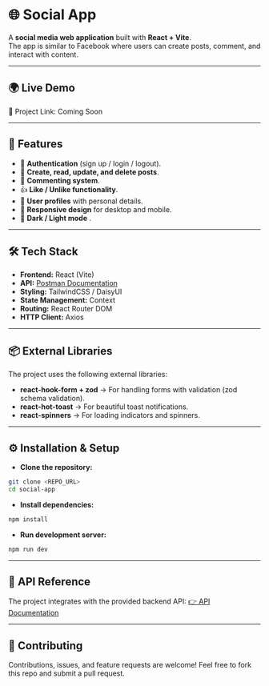 # 🌐 Social App

A **social media web application** built with **React + Vite**.  
The app is similar to Facebook where users can create posts, comment, and interact with content.  

---

## 🌍 Live Demo
🔗 Project Link: Coming Soon

---

## 🚀 Features
- 🔐 **Authentication** (sign up / login / logout).
- 📝 **Create, read, update, and delete posts**.
- 💬 **Commenting system**.
- 👍 **Like / Unlike functionality**.
- 👤 **User profiles** with personal details.
- 📱 **Responsive design** for desktop and mobile.
- 🌙 **Dark / Light mode** .

---

## 🛠️ Tech Stack
- **Frontend:** React (Vite)
- **API:** [Postman Documentation](https://documenter.getpostman.com/view/5709532/2sA3JT4Jzs#5554abe0-8f0d-472c-b5ca-c70c7d1f1f66)
- **Styling:** TailwindCSS / DaisyUI
- **State Management:** Context
- **Routing:** React Router DOM
- **HTTP Client:** Axios

---

## 📦 External Libraries
The project uses the following external libraries:

- **react-hook-form + zod** → For handling forms with validation (zod schema validation).  
- **react-hot-toast** → For beautiful toast notifications.  
- **react-spinners** → For loading indicators and spinners.  

---

## ⚙️ Installation & Setup

- **Clone the repository:**
```bash
git clone <REPO_URL>
cd social-app
```

- **Install dependencies:**
```bash
npm install
```

- **Run development server:**
```bash
npm run dev
```
---

## 📌 API Reference
The project integrates with the provided backend API:
[👉 API Documentation](https://documenter.getpostman.com/view/5709532/2sA3JT4Jzs#5554abe0-8f0d-472c-b5ca-c70c7d1f1f66)

---
## 🤝 Contributing
Contributions, issues, and feature requests are welcome!
Feel free to fork this repo and submit a pull request.